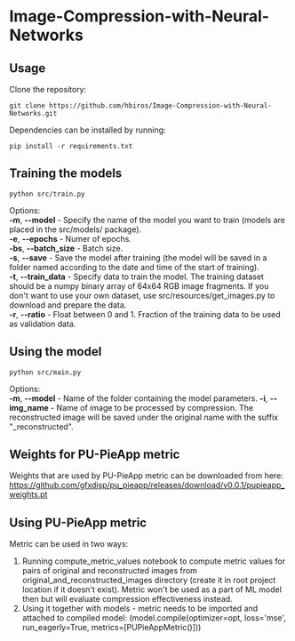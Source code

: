 # Image-Compression-with-Neural-Networks
## Usage
Clone the repository:
```
git clone https://github.com/hbiros/Image-Compression-with-Neural-Networks.git
```
Dependencies can be installed by running:
```
pip install -r requirements.txt
```
## Training the models
```
python src/train.py 
```
Options:<br />
**-m**, **--model** - Specify the name of the model you want to train (models are placed in the src/models/ package). <br />
**-e**, **--epochs** - Numer of epochs. <br />
**-bs**, **--batch_size** - Batch size. <br />
**-s**, **--save** -  Save the model after training (the model will be saved in a folder named according to the date and time of the start of training). <br />
**-t**, **--train_data** - Specify data to train the model. The training dataset should be a numpy binary array of 64x64 RGB image fragments. If you don't want to use your own dataset, use src/resources/get_images.py to download and prepare the data. <br />
**-r**, **--ratio** - Float between 0 and 1. Fraction of the training data to be used as validation data.  <br />

## Using the model
```
python src/main.py
```
Options:<br />
**-m**, **--model** - Name of the folder containing the model parameters.
**-i**, **--img_name** - Name of image to be processed by compression. The reconstructed image will be saved under the original name with the suffix "_reconstructed".
## Weights for PU-PieApp metric
Weights that are used by PU-PieApp metric can be downloaded from here: https://github.com/gfxdisp/pu_pieapp/releases/download/v0.0.1/pupieapp_weights.pt

## Using PU-PieApp metric
Metric can be used in two ways:
1. Running compute_metric_values notebook to compute metric values for pairs of original and reconstructed images from original_and_reconstructed_images directory (create it in root project location if it doesn't exist). Metric won't be used as a part of ML model then but will evaluate compression effectiveness instead.
2. Using it together with models - metric needs to be imported and attached to compiled model: (model.compile(optimizer=opt, loss='mse', run_eagerly=True, metrics=[PUPieAppMetric()]))
